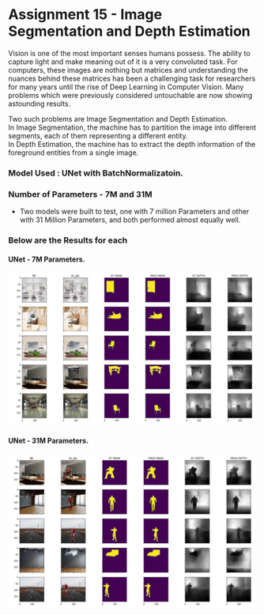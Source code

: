 # Assignment 15 - Image Segmentation and Depth Estimation

Vision is one of the most important senses humans possess. The ability to capture light and make meaning out of it is a very convoluted task. For computers, these images are nothing but matrices and understanding the nuances behind these matrices has been a challenging task for researchers for many years until the rise of Deep Learning in Computer Vision. Many problems which were previously considered untouchable are now showing astounding results.

Two such problems are Image Segmentation and Depth Estimation.  
In Image Segmentation, the machine has to partition the image into different segments, each of them representing a different entity.  
In Depth Estimation, the machine has to extract the depth information of the foreground entities from a single image.

### Model Used : UNet with BatchNormalizatoin.

### Number of Parameters - 7M and 31M
* Two models were built to test, one with 7 million Parameters and other with 31 Million Parameters, and both performed almost equally well.


### Below are the Results for each

#### UNet - 7M Parameters.
![FinalResult_7M](https://github.com/abdksyed/EVA4/blob/master/15_CapstoneProject/results/FinalResults_7M.png)

#### UNet - 31M Parameters.
![FinalResult_31M](https://github.com/abdksyed/EVA4/blob/master/15_CapstoneProject/results/FinalResults_31M.png)
